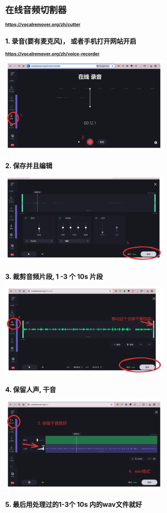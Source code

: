 # 在线音频切割器
**https://vocalremover.org/zh/cutter**

## 1. 录音(要有麦克风)， 或者手机打开网站开启
**https://vocalremover.org/zh/voice-recorder**

![在线录音](./fixture/1.png)

## 2. 保存并且编辑

![编辑录音](./fixture/2.png)


## 3. 裁剪音频片段, 1 -3 个 10s 片段
![裁剪录音](./fixture/3.png)

## 4. 保留人声, 干音

![保留人声](./fixture/4.png)

## 5. 最后用处理过的1-3个 10s 内的wav文件就好